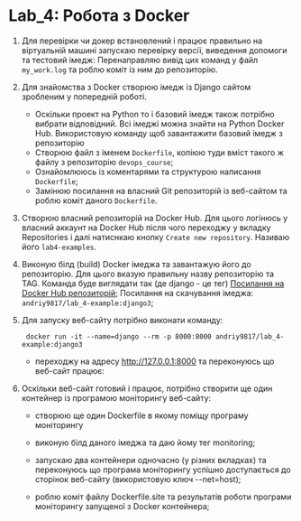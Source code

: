 # Lab_4: Робота з Docker

1. Для перевірки чи докер встановлений і працює правильно на віртуальній машині запускаю перевірку версії, виведення допомоги та тестовий імедж: 
    Перенаправляю вивід цих команд у файл `my_work.log` та роблю коміт із ним до репозиторію.
2. Для знайомства з Docker створюю імедж із Django сайтом зробленим у попередній роботі.  
   * Оскільки проект на Python то і базовий імедж також потрібно вибрати відповідний. Всі імеджі можна знайти на Python Docker Hub. Використовую команду щоб завантажити базовий імедж з репозиторію
   * Створюю файл з іменем `Dockerfile`, копіюю туди вміст такого ж файлу з репозиторію `devops_course`;
   * Ознайомлююсь із коментарями та структурою написання `Dockerfile`;
   * Замінюю посилання на власний Git репозиторій із веб-сайтом та роблю коміт даного `Dockerfile`.
3. Створюю власний репозиторій на Docker Hub. Для цього логінюсь у власний аккаунт на Docker Hub після чого переходжу у вкладку Repositories і далі натиснкаю кнопку `Create new repository`. Називаю його `lab4-examples`.
4. Виконую білд (build) Docker імеджа та завантажую його до репозиторію. Для цього вказую правильну назву репозиторію та TAG. Команда буде виглядати так (де django - це тег)
    [Посилання на Docker Hub репозиторій](https://hub.docker.com/repository/docker/andriy9817/lab_4-example);
    Посилання на скачування імеджа: `andriy9817/lab_4-example:django3`;
5. Для запуску веб-сайту потрібно виконати команду:
   
        docker run -it --name=django --rm -p 8000:8000 andriy9817/lab_4-example:django3
   
    * переходжу на адресу http://127.0.0.1:8000 та переконуюсь що веб-сайт працює:
6. Оскільки веб-сайт готовий і працює, потрібно створити ще один контейнер із програмою моніторингу веб-сайту:
    * створюю ще один Dockerfile в якому поміщу програму моніторингу 
    
    * виконую білд даного імеджа та даю йому тег monitoring;
    
    * запускаю два контейнери одночасно (у різних вкладках) та переконуюсь що програма моніторингу успішно доступається до сторінок веб-сайту (використовую ключ --net=host);

    * роблю коміт файлу Dockerfile.site та результатів роботи програми моніторингу запущеної з Docker контейнера;
